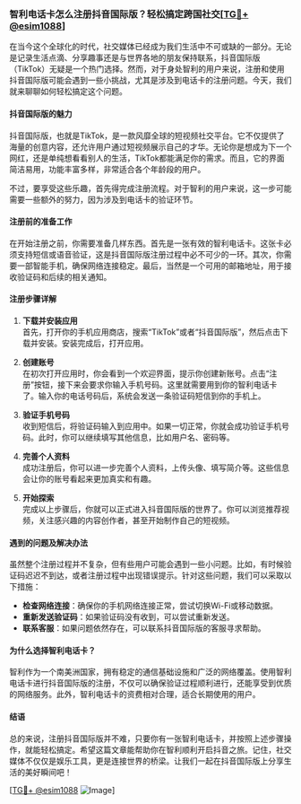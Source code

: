 ### 智利电话卡怎么注册抖音国际版？轻松搞定跨国社交[[TG💪+ @esim1088](https://t.me/s/esim1088)]

在当今这个全球化的时代，社交媒体已经成为我们生活中不可或缺的一部分。无论是记录生活点滴、分享趣事还是与世界各地的朋友保持联系，抖音国际版（TikTok）无疑是一个热门选择。然而，对于身处智利的用户来说，注册和使用抖音国际版可能会遇到一些小挑战，尤其是涉及到电话卡的注册问题。今天，我们就来聊聊如何轻松搞定这个问题。

#### 抖音国际版的魅力

抖音国际版，也就是TikTok，是一款风靡全球的短视频社交平台。它不仅提供了海量的创意内容，还允许用户通过短视频展示自己的才华。无论你是想成为下一个网红，还是单纯想看看别人的生活，TikTok都能满足你的需求。而且，它的界面简洁易用，功能丰富多样，非常适合各个年龄段的用户。

不过，要享受这些乐趣，首先得完成注册流程。对于智利的用户来说，这一步可能需要一些额外的努力，因为涉及到电话卡的验证环节。

#### 注册前的准备工作

在开始注册之前，你需要准备几样东西。首先是一张有效的智利电话卡。这张卡必须支持短信或语音验证，这是抖音国际版注册过程中必不可少的一环。其次，你需要一部智能手机，确保网络连接稳定。最后，当然是一个可用的邮箱地址，用于接收验证码和后续的相关通知。

#### 注册步骤详解

1. **下载并安装应用**  
   首先，打开你的手机应用商店，搜索“TikTok”或者“抖音国际版”，然后点击下载并安装。安装完成后，打开应用。

2. **创建账号**  
   在初次打开应用时，你会看到一个欢迎界面，提示你创建新账号。点击“注册”按钮，接下来会要求你输入手机号码。这里就需要用到你的智利电话卡了。输入你的电话号码后，系统会发送一条验证码短信到你的手机上。

3. **验证手机号码**  
   收到短信后，将验证码输入到应用中。如果一切正常，你就会成功验证手机号码。此时，你可以继续填写其他信息，比如用户名、密码等。

4. **完善个人资料**  
   成功注册后，你可以进一步完善个人资料，上传头像、填写简介等。这些信息会让你的账号看起来更加真实和有趣。

5. **开始探索**  
   完成以上步骤后，你就可以正式进入抖音国际版的世界了。你可以浏览推荐视频，关注感兴趣的内容创作者，甚至开始制作自己的短视频。

#### 遇到的问题及解决办法

虽然整个注册过程并不复杂，但有些用户可能会遇到一些小问题。比如，有时候验证码迟迟不到达，或者注册过程中出现错误提示。针对这些问题，我们可以采取以下措施：

- **检查网络连接**：确保你的手机网络连接正常，尝试切换Wi-Fi或移动数据。
- **重新发送验证码**：如果验证码没有收到，可以尝试重新发送。
- **联系客服**：如果问题依然存在，可以联系抖音国际版的客服寻求帮助。

#### 为什么选择智利电话卡？

智利作为一个南美洲国家，拥有稳定的通信基础设施和广泛的网络覆盖。使用智利电话卡进行抖音国际版的注册，不仅可以确保验证过程顺利进行，还能享受到优质的网络服务。此外，智利电话卡的资费相对合理，适合长期使用的用户。

#### 结语

总的来说，注册抖音国际版并不难，只要你有一张智利电话卡，并按照上述步骤操作，就能轻松搞定。希望这篇文章能帮助你在智利顺利开启抖音之旅。记住，社交媒体不仅仅是娱乐工具，更是连接世界的桥梁。让我们一起在抖音国际版上分享生活的美好瞬间吧！

[[TG💪+ @esim1088](https://t.me/s/esim1088) ![Image](https://i.postimg.cc/4NQfJmqS/Snipaste-2025-05-13-00-14-12.png)]